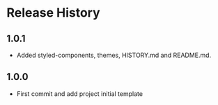 # Release History

## 1.0.1

- Added styled-components, themes, HISTORY.md and README.md.

## 1.0.0

- First commit and add project initial template
